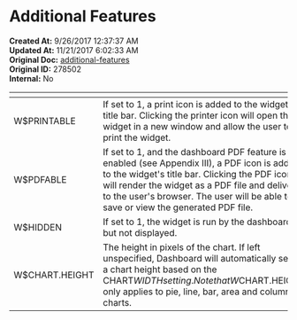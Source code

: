 # Additional Features

<PageHeader />

**Created At:** 9/26/2017 12:37:37 AM  
**Updated At:** 11/21/2017 6:02:33 AM  
**Original Doc:** [additional-features](https://docs.zumasys.com/36577-mv-dashboard/additional-features)  
**Original ID:** 278502  
**Internal:** No  



| <!----> | <!----> |
| --- | --- |
| W$PRINTABLE<br> | If set to 1, a print icon is added to the widget’s title bar. Clicking the printer icon will open the widget in a new window and allow the user to print the widget.<br> |
| W$PDFABLE<br> | If set to 1, and the dashboard PDF feature is enabled (see Appendix III), a PDF icon is added to the widget's title bar. Clicking the PDF icon will render the widget as a PDF file and deliver it to the user's browser. The user will be able to save or view the generated PDF file.<br> |
| W$HIDDEN<br> | If set to 1, the widget is run by the dashboard but not displayed.<br> |
| W$CHART.HEIGHT<br> | The height in pixels of the chart. If left unspecified, Dashboard will automatically select a chart height based on the CHART$WIDTH setting. Note that W$CHART.HEIGHT only applies to pie, line, bar, area and column charts.<br> |

